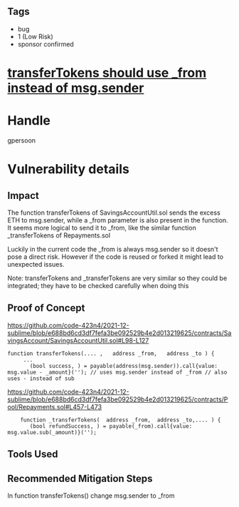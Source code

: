 ## Tags

- bug
- 1 (Low Risk)
- sponsor confirmed

# [transferTokens should use _from instead of msg.sender](https://github.com/code-423n4/2021-12-sublime-findings/issues/57) 

# Handle

gpersoon


# Vulnerability details

## Impact
The function transferTokens of SavingsAccountUtil.sol sends the excess ETH to msg.sender, while a _from parameter is also present in the function.
It seems more logical to send it to _from, like the similar function _transferTokens of Repayments.sol

Luckily in the current code the _from is always msg.sender so it doesn't pose a direct risk.
However if the code is reused or forked it might lead to unexpected issues.

Note: transferTokens and _transferTokens are very similar so they could be integrated; they have to be checked carefully when doing this

## Proof of Concept
https://github.com/code-423n4/2021-12-sublime/blob/e688bd6cd3df7fefa3be092529b4e2d013219625/contracts/SavingsAccount/SavingsAccountUtil.sol#L98-L127
```JS
function transferTokens(.... ,   address _from,   address _to ) {
     ...
       (bool success, ) = payable(address(msg.sender)).call{value: msg.value - _amount}(''); // uses msg.sender instead of _from // also uses - instead of sub

```

https://github.com/code-423n4/2021-12-sublime/blob/e688bd6cd3df7fefa3be092529b4e2d013219625/contracts/Pool/Repayments.sol#L457-L473
```JS
    function _transferTokens(  address _from,  address _to,.... ) {
       (bool refundSuccess, ) = payable(_from).call{value: msg.value.sub(_amount)}('');
```

## Tools Used

## Recommended Mitigation Steps
In function transferTokens() change msg.sender to _from


